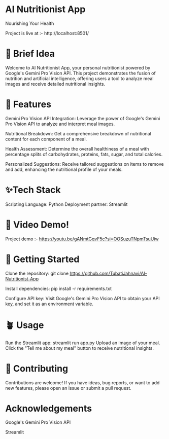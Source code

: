 # AI Nutritionist App

Nourishing Your Health

Project is live at :- http://localhost:8501/

# 🚀 Brief Idea
Welcome to AI Nutritionist App, your personal nutritionist powered by Google's Gemini Pro Vision API. This project demonstrates the fusion of nutrition and artificial intelligence, offering users a tool to analyze meal images and receive detailed nutritional insights.

# 🌿 Features
Gemini Pro Vision API Integration: Leverage the power of Google's Gemini Pro Vision API to analyze and interpret meal images.

Nutritional Breakdown: Get a comprehensive breakdown of nutritional content for each component of a meal.

Health Assessment: Determine the overall healthiness of a meal with percentage splits of carbohydrates, proteins, fats, sugar, and total calories.

Personalized Suggestions: Receive tailored suggestions on items to remove and add, enhancing the nutritional profile of your meals.

# ✨Tech Stack
Scripting Language: Python Deployment partner: Streamlit

# 🔴 Video Demo!
Project demo :- https://youtu.be/gANmtGqvF5c?si=OOSuzuTNpmTsuUiw


# 💫 Getting Started
Clone the repository: git clone https://github.com/TubatiJahnavi/AI-Nutritionist-App

Install dependencies: pip install -r requirements.txt

Configure API key: Visit Google's Gemini Pro Vision API to obtain your API key, and set it as an environment variable.

# 🪴 Usage
Run the Streamlit app: streamlit run app.py Upload an image of your meal. Click the "Tell me about my meal" button to receive nutritional insights.

# 👥 Contributing
Contributions are welcome! If you have ideas, bug reports, or want to add new features, please open an issue or submit a pull request.

# Acknowledgements
Google's Gemini Pro Vision API

Streamlit

